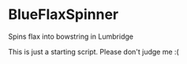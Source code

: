 BlueFlaxSpinner
===============

Spins flax into bowstring in Lumbridge


This is just a starting script. Please don't judge me :(
